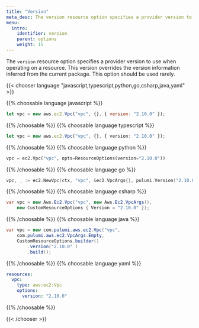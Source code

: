 ```yaml
---
title: "Version"
meta_desc: The version resource option specifies a provider version to use when operating on a resource.
menu:
  intro:
    identifier: version
    parent: options
    weight: 15
---
```


The `version` resource option specifies a provider version to use when operating on a resource. This version overrides the version information inferred from the current package. This option should be used rarely.

{{< chooser language "javascript,typescript,python,go,csharp,java,yaml" >}}

{{% choosable language javascript %}}

```javascript
let vpc = new aws.ec2.Vpc("vpc", {}, { version: "2.10.0" });
```

{{% /choosable %}}
{{% choosable language typescript %}}

```typescript
let vpc = new aws.ec2.Vpc("vpc", {}, { version: "2.10.0" });
```

{{% /choosable %}}
{{% choosable language python %}}

```python
vpc = ec2.Vpc("vpc", opts=ResourceOptions(version="2.10.0"))
```

{{% /choosable %}}
{{% choosable language go %}}

```go
vpc, _ := ec2.NewVpc(ctx, "vpc", &ec2.VpcArgs{}, pulumi.Version("2.10.0"))
```

{{% /choosable %}}
{{% choosable language csharp %}}

```csharp
var vpc = new Aws.Ec2.Vpc("vpc", new Aws.Ec2.VpcArgs(),
    new CustomResourceOptions { Version = "2.10.0" });
```

{{% /choosable %}}
{{% choosable language java %}}

```java
var vpc = new com.pulumi.aws.ec2.Vpc("vpc",
    com.pulumi.aws.ec2.VpcArgs.Empty,
    CustomResourceOptions.builder()
        .version("2.10.0" )
        .build();
```

{{% /choosable %}}
{{% choosable language yaml %}}

```yaml
resources:
  vpc:
    type: aws:ec2:Vpc
    options:
      version: "2.10.0"
```

{{% /choosable %}}

{{< /chooser >}}
